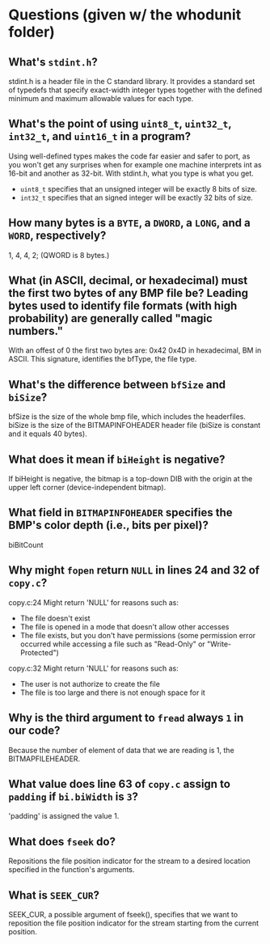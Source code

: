 # Questions (given w/ the whodunit folder)

## What's `stdint.h`?

stdint.h is a header file in the C standard library. It provides a standard
set of typedefs that specify exact-width integer types together with the
defined minimum and maximum allowable values for each type.

## What's the point of using `uint8_t`, `uint32_t`, `int32_t`, and `uint16_t` in a program?

Using well-defined types makes the code far easier and safer to port, as you
won't get any surprises when for example one machine interprets int as 16-bit
and another as 32-bit. With stdint.h, what you type is what you get.

  - `uint8_t` specifies that an unsigned integer will be exactly 8 bits of size.
  - `int32_t` specifies that an signed integer will be exactly 32 bits of size.

## How many bytes is a `BYTE`, a `DWORD`, a `LONG`, and a `WORD`, respectively?

1, 4, 4, 2; (QWORD is 8 bytes.)

## What (in ASCII, decimal, or hexadecimal) must the first two bytes of any BMP file be? Leading bytes used to identify file formats (with high probability) are generally called "magic numbers."

With an offest of 0 the first two bytes are: 0x42 0x4D in hexadecimal, BM in ASCII.
This signature, identifies the bfType, the file type.

## What's the difference between `bfSize` and `biSize`?

bfSize is the size of the whole bmp file, which includes the headerfiles.
biSize is the size of the BITMAPINFOHEADER header file (biSize is constant and it
equals 40 bytes).

## What does it mean if `biHeight` is negative?

If biHeight is negative, the bitmap is a top-down DIB with the origin at the upper
left corner (device-independent bitmap).

## What field in `BITMAPINFOHEADER` specifies the BMP's color depth (i.e., bits per pixel)?

biBitCount

## Why might `fopen` return `NULL` in lines 24 and 32 of `copy.c`?

copy.c:24 Might return 'NULL' for reasons such as:

   - The file doesn't exist
   - The file is opened in a mode that doesn't allow other accesses
   - The file exists, but you don't have permissions (some permission error occurred while
     accessing a file such as "Read-Only" or "Write-Protected")

copy.c:32 Might return 'NULL' for reasons such as:

   - The user is not authorize to create the file
   - The file is too large and there is not enough space for it

## Why is the third argument to `fread` always `1` in our code?

Because the number of element of data that we are reading is 1, the BITMAPFILEHEADER.

## What value does line 63 of `copy.c` assign to `padding` if `bi.biWidth` is `3`?

'padding' is assigned the value 1.

## What does `fseek` do?

Repositions the file position indicator for the stream to a desired location specified in
the function's arguments.

## What is `SEEK_CUR`?

SEEK_CUR, a possible argument of fseek(), specifies that we want to reposition the file
position indicator for the stream starting from the current position.
